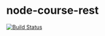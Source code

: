 # node-course-rest
[![Build Status](https://travis-ci.org/Vetalb8/node-course-rest.svg?branch=master)](https://travis-ci.org/Vetalb8/node-course-rest)
